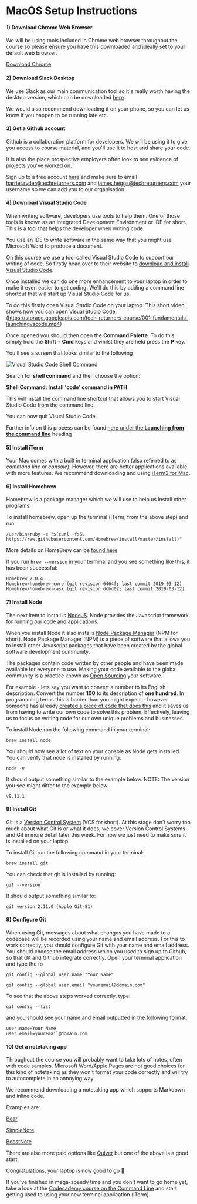 # MacOS Setup Instructions

#### 1) Download Chrome Web Browser

We will be using tools included in Chrome web browser throughout the course so please ensure you have this downloaded and ideally set to your default web browser.

[Download Chrome](https://www.google.com/chrome/)

#### 2) Download Slack Desktop

We use Slack as our main communication tool so it's really worth having the desktop version, which can be downloaded [here](https://slack.com/downloads/mac).

We would also recommend downloading it on your phone, so you can let us know if you happen to be running late etc.

#### 3) Get a Github account

Github is a collaboration platform for developers. We will be using it to give you access to course material, and you'll use it to host and share your code.

It is also the place prospective employers often look to see evidence of projects you've worked on.

Sign up to a free account [here](https://github.com) and make sure to email harriet.ryder@techreturners.com and james.heggs@techreturners.com your username so we can add you to our organisation.

#### 4) Download Visual Studio Code

When writing software, developers use tools to help them. One of those tools is known as an Integrated Development Environment or IDE for short. This is a tool that helps the developer when writing code.

You use an IDE to write software in the same way that you might use Microsoft Word to produce a document.

On this course we use a tool called Visual Studio Code to support our writing of code. So firstly head over to their website to [download and install Visual Studio Code](https://code.visualstudio.com/).

Once installed we can do one more enhancement to your laptop in order to make it even easier to get coding. We'll do this by adding a command line shortcut that will start up Visual Studio Code for us.

To do this firstly open Visual Studio Code on your laptop. This short video shows how you can open Visual Studio Code.
(https://storage.googleapis.com/tech-returners-course/001-fundamentals-launchingvscode.mp4)

Once opened you should then open the **Command Palette**. To do this simply hold the **Shift + Cmd** keys and whilst they are held press the **P** key.

You'll see a screen that looks similar to the following

![Visual Studio Code Shell Command](https://code.visualstudio.com/assets/docs/setup/mac/shell-command.png "Visual Studio Code Shell Command")

Search for **shell command** and then choose the option:

**Shell Command: Install 'code' command in PATH**

This will install the command line shortcut that allows you to start Visual Studio Code from the command line.

You can now quit Visual Studio Code.

Further info on this process can be found [here under the **Launching from the command line**](https://code.visualstudio.com/docs/setup/mac#_launching-from-the-command-line) heading

#### 5) Install iTerm

Your Mac comes with a built in terminal application (also referred to as _command line_ or _console_). However, there are better applications available with more features. We recommend downloading and using [iTerm2 for Mac](https://www.iterm2.com/downloads.html).

#### 6) Install Homebrew

Homebrew is a package manager which we will use to help us install other programs.

To install homebrew, open up the terminal (iTerm, from the above step) and run

```
/usr/bin/ruby -e "$(curl -fsSL https://raw.githubusercontent.com/Homebrew/install/master/install)"
```

More details on HomeBrew can be [found here](https://brew.sh/)

If you run `brew --version` in your terminal and you see something like this, it has been successful:

```
Homebrew 2.0.4
Homebrew/homebrew-core (git revision 6464f; last commit 2019-03-12)
Homebrew/homebrew-cask (git revision dcbd02; last commit 2019-03-12)
```

#### 7) Install Node

The next item to install is [NodeJS](https://nodejs.org/en/). Node provides the Javascript framework for running our code and applications.

When you install Node it also installs [Node Package Manager](https://www.npmjs.com/) (NPM for short). Node Package Manager (NPM) is a piece of software that allows you to install other Javascript packages that have been created by the global software development community.

The packages contain code written by other people and have been made available for everyone to use. Making your code available to the global community is a practice known as [Open Sourcing](https://en.wikipedia.org/wiki/Open-source_software) your software.

For example - lets say you want to convert a number to its English description. Convert the number **100** to its description of **one hundred**. In programming terms this is harder than you might expect - however someone has already [created a piece of code that does this](https://www.npmjs.com/package/number-to-words) and it saves us from having to write our own code to solve this problem. Effectively, leaving us to focus on writing code for our own unique problems and businesses.

To install Node run the following command in your terminal:

```
brew install node
```

You should now see a lot of text on your console as Node gets installed. You can verify that node is installed by running:

```
node -v
```

It should output something similar to the example below. NOTE: The version you see might differ to the example below.

```
v8.11.1
```

#### 8) Install Git

Git is a [Version Control System](https://en.wikipedia.org/wiki/Version_control) (VCS for short). At this stage don't worry too much about what Git is or what it does, we cover Version Control Systems and Git in more detail later this week. For now we just need to make sure it is installed on your laptop.

To install Git run the following command in your terminal:

```
brew install git
```

You can check that git is installed by running:

```
git --version
```

It should output something similar to:

```
git version 2.11.0 (Apple Git-81)
```

#### 9) Configure Git

When using Git, messages about what changes you have made to a codebase will be recorded using your name and email address. For this to work correctly, you should configure Git with your name and email address. You should choose the email address which you used to sign up to Github, so that Git and Github integrate correctly. Open your terminal application and type the fo

```
git config --global user.name "Your Name"
```

```
git config --global user.email "youremail@domain.com"
```

To see that the above steps worked correctly, type:

```
git config --list
```

and you should see your name and email outputted in the following format:

```
user.name=Your Name
user.email=youremail@domain.com
```

#### 10) Get a notetaking app

Throughout the course you will probably want to take lots of notes, often with code samples. Microsoft Word/Apple Pages are not good choices for this kind of notetaking as they won't format your code correctly and will try to autocomplete in an annoying way.

We recommend downloading a notetaking app which supports Markdown and inline code.

Examples are:

[Bear](https://bear.app/)

[SimpleNote](https://simplenote.com/?)

[BoostNote](https://boostnote.io/)

There are also more paid options like [Quiver](http://happenapps.com/#quiver) but one of the above is a good start.

Congratulations, your laptop is now good to go 🎉

If you've finished in mega-speedy time and you don't want to go home yet, take a look at the [Codecademy course on the Command Line](https://www.codecademy.com/learn/learn-the-command-line) and start getting used to using your new terminal application (iTerm).
